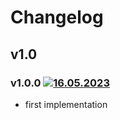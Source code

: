 # Changelog

## v1.0

### v1.0.0 [![16.05.2023](https://img.shields.io/date/1684249096)](https://github.com/d8corp/sync-timer/tree/v1.0.0)

- first implementation
